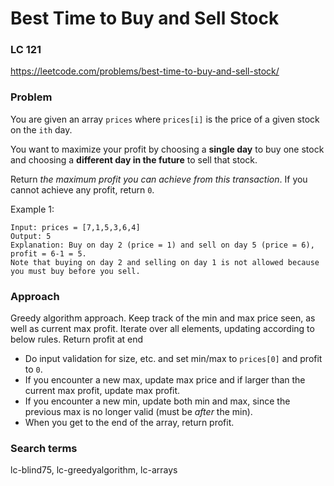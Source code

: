 # Best Time to Buy and Sell Stock
### LC 121
https://leetcode.com/problems/best-time-to-buy-and-sell-stock/

### Problem
You are given an array `prices` where `prices[i]` is the price of a given stock on the `ith` day.

You want to maximize your profit by choosing a **single day** to buy one stock and choosing a **different day in the future** to sell that stock.

Return _the maximum profit you can achieve from this transaction_. If you cannot achieve any profit, return `0`.


Example 1:

```
Input: prices = [7,1,5,3,6,4]
Output: 5
Explanation: Buy on day 2 (price = 1) and sell on day 5 (price = 6), profit = 6-1 = 5.
Note that buying on day 2 and selling on day 1 is not allowed because you must buy before you sell.
```

### Approach
Greedy algorithm approach. Keep track of the min and max price seen, as well as current max profit. Iterate over all elements, updating according to below rules. Return profit at end 
- Do input validation for size, etc. and set min/max to `prices[0]` and profit to `0`.
- If you encounter a new max, update max price and if larger than the current max profit, update max profit.
- If you encounter a new min, update both min and max, since the previous max is no longer valid (must be _after_ the min).
- When you get to the end of the array, return profit.

### Search terms
lc-blind75, lc-greedyalgorithm, lc-arrays
